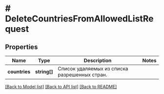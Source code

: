 # # DeleteCountriesFromAllowedListRequest

## Properties

Name | Type | Description | Notes
------------ | ------------- | ------------- | -------------
**countries** | **string[]** | Список удаляемых из списка разрешенных стран. |

[[Back to Model list]](../../README.md#models) [[Back to API list]](../../README.md#endpoints) [[Back to README]](../../README.md)
